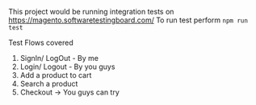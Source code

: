 This project would be running integration tests on https://magento.softwaretestingboard.com/
To run test perform ```npm run test```


Test Flows covered
1) SignIn/ LogOut - By me
2) Login/ Logout - By you guys
3) Add a product to cart
4) Search a product
5) Checkout -> You guys can try


